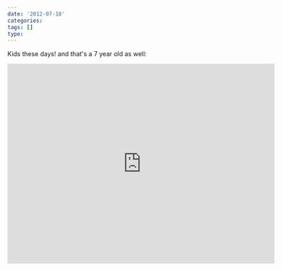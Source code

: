 ```yaml
---
date: '2012-07-18'
categories:
tags: []
type: 
---
```

Kids these days! and that's a 7 year old as well:


<iframe 
	class="youtube-player" 
	width="600" 
	height="450" 
	src="http://www.youtube.com/embed/aESIBM94xzk" 
	frameborder="0" 
	allowfullscreen
>
</iframe>